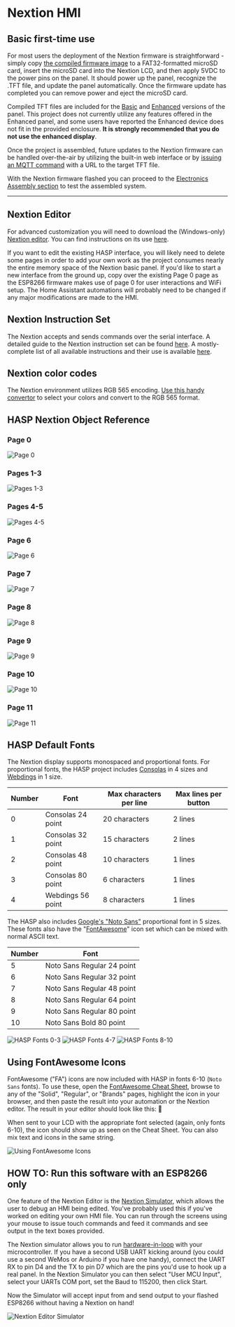 # Nextion HMI

## Basic first-time use

For most users the deployment of the Nextion firmware is straightforward - simply copy [the compiled firmware image](../Nextion_HMI/HASwitchPlate.tft) to a FAT32-formatted microSD card, insert the microSD card into the Nextion LCD, and then apply 5VDC to the power pins on the panel.  It should power up the panel, recognize the .TFT file, and update the panel automatically.  Once the firmware update has completed you can remove power and eject the microSD card.

Compiled TFT files are included for the [Basic](https://github.com/aderusha/HASwitchPlate/raw/master/Nextion_HMI/HASwitchPlate.tft) and [Enhanced](https://github.com/aderusha/HASwitchPlate/raw/master/Nextion_HMI/HASwitchPlate-Enhanced.tft) versions of the panel.  This project does not currently utilize any features offered in the Enhanced panel, and some users have reported the Enhanced device does not fit in the provided enclosure.  **It is strongly recommended that you do not use the enhanced display**.

Once the project is assembled, future updates to the Nextion firmware can be handled over-the-air by utilizing the built-in web interface or by [issuing an MQTT command](06_MQTT_Control.md#command-syntax) with a URL to the target TFT file.

With the Nextion firmware flashed you can proceed to the [Electronics Assembly section](03_Electronics_Assembly.md) to test the assembled system.

---

## Nextion Editor

For advanced customization you will need to download the (Windows-only) [Nextion editor](https://nextion.itead.cc/resource/download/nextion-editor/).  You can find instructions on its use [here](https://www.itead.cc/blog/nextion-editor-a-basic-introduction).

If you want to edit the existing HASP interface, you will likely need to delete some pages in order to add your own work as the project consumes nearly the entire memory space of the Nextion basic panel.  If you'd like to start a new interface from the ground up, copy over the existing Page 0 page as the ESP8266 firmware makes use of page 0 for user interactions and WiFi setup.  The Home Assistant automations will probably need to be changed if any major modifications are made to the HMI.

## Nextion Instruction Set

The Nextion accepts and sends commands over the serial interface.  A detailed guide to the Nextion instruction set can be found [here](https://nextion.itead.cc/resources/documents/instruction-set/).  A mostly-complete list of all available instructions and their use is available [here](https://www.itead.cc/wiki/Nextion_Instruction_Set).

## Nextion color codes

The Nextion environment utilizes RGB 565 encoding.  [Use this handy convertor](https://nodtem66.github.io/nextion-hmi-color-convert/index.html) to select your colors and convert to the RGB 565 format.

## HASP Nextion Object Reference

### Page 0

![Page 0](Images/NextionUI_p0_Init_Screen.png?raw=true)

### Pages 1-3

![Pages 1-3](Images/NextionUI_p1-p3_4buttons.png?raw=true)

### Pages 4-5

![Pages 4-5](Images/NextionUI_p4-p5_3sliders.png?raw=true)

### Page 6

![Page 6](Images/NextionUI_p6_8buttons.png?raw=true)

### Page 7

![Page 7](Images/NextionUI_p7_12buttons.png?raw=true)

### Page 8

![Page 8](Images/NextionUI_p8_5buttons+1slider.png?raw=true)

### Page 9

![Page 9](Images/NextionUI_p9_9buttons.png?raw=true)

### Page 10

![Page 10](Images/NextionUI_p10_5buttons.png?raw=true)

### Page 11

![Page 11](Images/NextionUI_p11_1button.png?raw=true)

## HASP Default Fonts

The Nextion display supports monospaced and proportional fonts.  For proportional fonts, the HASP project includes [Consolas](https://docs.microsoft.com/en-us/typography/font-list/consolas) in 4 sizes and [Webdings](https://en.wikipedia.org/wiki/Webdings#Character_set) in 1 size.

| Number | Font              | Max characters per line | Max lines per button |
|--------|-------------------|-------------------------|----------------------|
| 0      | Consolas 24 point | 20 characters           | 2 lines              |
| 1      | Consolas 32 point | 15 characters           | 2 lines              |
| 2      | Consolas 48 point | 10 characters           | 1 lines              |
| 3      | Consolas 80 point | 6 characters            | 1 lines              |
| 4      | Webdings 56 point | 8 characters            | 1 lines              |

The HASP also includes [Google's "Noto Sans"](https://github.com/googlefonts/noto-fonts) proportional font in 5 sizes.  These fonts also have the "[FontAwesome](https://fontawesome.com/cheatsheet)" icon set which can be mixed with normal ASCII text.

| Number | Font                       |
|--------|----------------------------|
| 5      | Noto Sans Regular 24 point |
| 6      | Noto Sans Regular 32 point |
| 7      | Noto Sans Regular 48 point |
| 8      | Noto Sans Regular 64 point |
| 9      | Noto Sans Regular 80 point |
| 10     | Noto Sans Bold 80 point    |

![HASP Fonts 0-3](Images/NextionUI_Fonts_0-3.png?raw=true) ![HASP Fonts 4-7](Images/NextionUI_Fonts_4-7.png?raw=true) ![HASP Fonts 8-10](Images/NextionUI_Fonts_8-10.png?raw=true)

## Using FontAwesome Icons

FontAwesome ("FA") icons are now included with HASP in fonts 6-10 (`Noto Sans` fonts).  To use these, open the [FontAwesome Cheat Sheet](https://fontawesome.com/cheatsheet), browse to any of the "Solid", "Regular", or "Brands" pages, highlight the icon in your browser, and then paste the result into your automation or the Nextion editor.  The result in your editor should look like this: 

When sent to your LCD with the appropriate font selected (again, only fonts 6-10), the icon should show up as seen on the Cheat Sheet.  You can also mix text and icons in the same string.

![Using FontAwesome Icons](Images/HASP-Icons.gif?raw=true)

## HOW TO: Run this software with an ESP8266 only

One feature of the Nextion Editor is the [Nextion Simulator](https://www.itead.cc/wiki/Nextion_Editor_Quick_Start_Guide#Debug.2C_online_simulator), which allows the user to debug an HMI being edited.  You've probably used this if you've worked on editing your own HMI file.  You can run through the screens using your mouse to issue touch commands and feed it commands and see output in the text boxes provided.

The Nextion simulator allows you to run [hardware-in-loop](https://en.wikipedia.org/wiki/Hardware-in-the-loop_simulation) with your microcontroller.  If you have a second USB UART kicking around (you could use a second WeMos or Arduino if you have one handy), connect the UART RX to pin D4 and the TX to pin D7 which are the pins you'd use to hook up a real panel.  In the Nextion Simulator you can then select "User MCU Input", select your UARTs COM port, set the Baud to 115200, then click Start.

Now the Simulator will accept input from and send output to your flashed ESP8266 without having a Nextion on hand!

![Nextion Editor Simulator](Images/Nextion_Editor_Simulator.png?raw=true)
